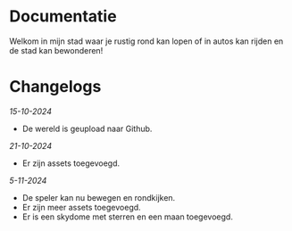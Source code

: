 # Documentatie #

Welkom in mijn stad waar je rustig rond kan lopen of in autos kan rijden en de stad kan bewonderen!


# Changelogs

*15-10-2024*

- De wereld is geupload naar Github.

*21-10-2024*

- Er zijn assets toegevoegd. 

*5-11-2024*

- De speler kan nu bewegen en rondkijken.
- Er zijn meer assets toegevoegd.
- Er is een skydome met sterren en een maan toegevoegd.
